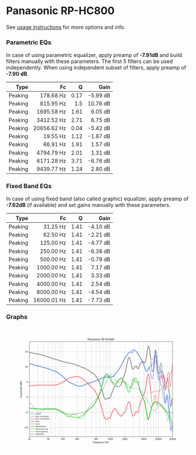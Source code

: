 # Panasonic RP-HC800
See [usage instructions](https://github.com/jaakkopasanen/AutoEq#usage) for more options and info.

### Parametric EQs
In case of using parametric equalizer, apply preamp of **-7.91dB** and build filters manually
with these parameters. The first 5 filters can be used independently.
When using independent subset of filters, apply preamp of **-7.90 dB**.

| Type    | Fc          |    Q | Gain     |
|--------:|------------:|-----:|---------:|
| Peaking | 178.68 Hz   | 0.17 | -5.99 dB |
| Peaking | 815.95 Hz   | 1.5  | 10.76 dB |
| Peaking | 1695.58 Hz  | 1.61 | 6.05 dB  |
| Peaking | 3412.52 Hz  | 2.71 | 6.75 dB  |
| Peaking | 20656.62 Hz | 0.04 | -5.42 dB |
| Peaking | 19.55 Hz    | 1.12 | -1.87 dB |
| Peaking | 66.91 Hz    | 1.91 | 1.57 dB  |
| Peaking | 4794.79 Hz  | 2.01 | 1.31 dB  |
| Peaking | 6171.28 Hz  | 3.71 | -6.76 dB |
| Peaking | 9439.77 Hz  | 1.24 | 2.80 dB  |

### Fixed Band EQs
In case of using fixed band (also called graphic) equalizer, apply preamp of **-7.62dB**
(if available) and set gains manually with these parameters.

| Type    | Fc          |    Q | Gain     |
|--------:|------------:|-----:|---------:|
| Peaking | 31.25 Hz    | 1.41 | -4.10 dB |
| Peaking | 62.50 Hz    | 1.41 | -2.21 dB |
| Peaking | 125.00 Hz   | 1.41 | -4.77 dB |
| Peaking | 250.00 Hz   | 1.41 | -6.38 dB |
| Peaking | 500.00 Hz   | 1.41 | -0.79 dB |
| Peaking | 1000.00 Hz  | 1.41 | 7.17 dB  |
| Peaking | 2000.00 Hz  | 1.41 | 3.33 dB  |
| Peaking | 4000.00 Hz  | 1.41 | 2.54 dB  |
| Peaking | 8000.00 Hz  | 1.41 | -4.54 dB |
| Peaking | 16000.01 Hz | 1.41 | -7.73 dB |

### Graphs
![](./Panasonic%20RP-HC800.png)
